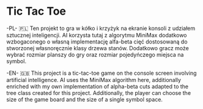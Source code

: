# Tic Tac Toe

-PL- 🇵🇱
Ten projekt to gra w kółko i krzyżyk na ekranie konsoli z udziałem sztucznej inteligencji. AI korzysta tutaj z algorytmu MiniMax dodatkowo wzbogaconego o własną implementację alfa-beta cięć dostosowaną do stworzonej własnoręcznie klasy drzewa stanów. Dodatkowo gracz może wybrać rozmiar planszy do gry oraz rozmiar pojedyńczego miejsca na symbol.

-EN- 🇬🇧
This project is a tic-tac-toe game on the console screen involving artificial intelligence. AI uses the MiniMax algorithm here, additionally enriched with my own implementation of alpha-beta cuts adapted to the tree class created for this project. Additionally, the player can choose the size of the game board and the size of a single symbol space.


